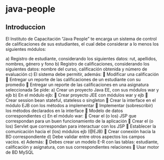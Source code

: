 # java-people
## Introduccion
El Instituto de Capacitación “Java People” te encarga un sistema de control de calificaciones de sus estudiantes, el cual debe considerar a lo menos los siguientes módulos:

a)	Registro de estudiante, considerando los siguientes datos: rut, apellidos, nombres, género y fono
b)	Registro de calificaciones, considerando los siguientes datos: nombre del curso, calificación obtenida y número de evaluación
c)	El sistema debe permitir, además:
	Modificar una calificación 
	Entregar un reporte de las calificaciones de un estudiante con su promedio
	Entregar un reporte de las calificaciones en una asignatura seleccionada
Se pide:
a)	Crear un proyecto Java EE, con sus módulos war y ejb
b)	En el módulo ejb:
	Crear proyecto JEE con módulos war y ejb
	Crear session bean stateful, stateless o singleton
	Crear la interface en el módulo EJB con los métodos a implementar
	Implementar (sobrescribir) los métodos declarados en la interface 
	Modelo de datos correspondientes
c)	En el módulo war:
	Crear el (o los) JSP que correspondan para un buen funcionamiento de la aplicación
	Crear el (o los) Servlet que correspondan para interactuar con los JSP 
	Establecer la comunicación hacia el (los) módulos ejb (@EJB)
	Crear conexión hacia la BD correspondiente
d)	Debe validar entre otros aspectos los campos vacíos.
e)	Además:
	Debes crear un modelo E-R con las tablas: estudiante, calificación y asignatura, con sus correspondientes relaciones
	Usar motor de BD MySQL 
